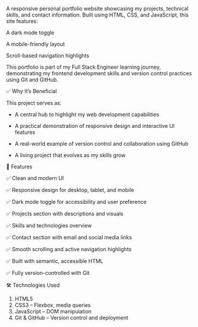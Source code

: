 A responsive personal portfolio website showcasing my projects, technical skills, and contact information.
Built using HTML, CSS, and JavaScript, this site features:

A dark mode toggle

A mobile-friendly layout

Scroll-based navigation highlights

This portfolio is part of my Full Stack Engineer learning journey, demonstrating my frontend development skills and version control practices using Git and GitHub.

✅ Why It’s Beneficial

This project serves as:

- A central hub to highlight my web development capabilities

- A practical demonstration of responsive design and interactive UI features

- A real-world example of version control and collaboration using GitHub

- A living project that evolves as my skills grow

🚀 Features

✅ Clean and modern UI

✅ Responsive design for desktop, tablet, and mobile

✅ Dark mode toggle for accessibility and user preference

✅ Projects section with descriptions and visuals

✅ Skills and technologies overview

✅ Contact section with email and social media links

✅ Smooth scrolling and active navigation highlights

✅ Built with semantic, accessible HTML

✅ Fully version-controlled with Git

🛠️ Technologies Used

1) HTML5
2) CSS3 – Flexbox, media queries
3) JavaScript – DOM manipulation
4) Git & GitHub – Version control and deployment
